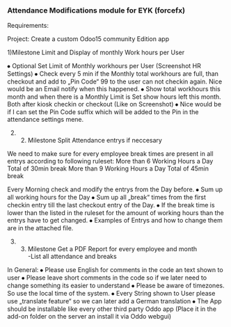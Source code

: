 <h3>Attendance Modifications module for EYK (forcefx)</h3>

Requirements:

Project: Create a custom Odoo15 community Edition app 

1)Milestone 	Limit and Display of monthly Work hours per User

⦁	Optional Set Limit of Monthly workhours per User (Screenshot HR Settings)
⦁	Check every 5 min if the Monthly total workhours are full, than checkout and add to „Pin Code“ 99 to the user can not checkin again. Nice would be an Email notify when this happened.
⦁	Show total workhours this month and when there is a Monthly Limit is Set show hours left this month. Both after kiosk checkin or checkout (Like on Screenshot)
⦁	Nice would be if I can set the Pin Code suffix which will be added to the Pin in the attendance settings mene.

2.	2)	Milestone 	Split Attendance entrys if neccesary

We need to make sure for every employee  break times are present in all entrys according to following ruleset:
More than 6 Working Hours a Day Total of 30min break
More than 9 Working Hours a Day Total of 45min break

Every Morning check and modify the entrys from the Day before.
⦁	Sum up all working hours for the Day
⦁	Sum up all „break“ times from the first checkin entry till the last checkout entry of the Day. 
⦁	If the break time is lower than the listed in the ruleset for the amount of working hours than the entrys have to get changed.
⦁	Examples of Entrys and how to change them are in the attached file.

3.	3)  Milestone 	Get a PDF Report for every employee and month  
-List all attendance and breaks

In General: 
⦁	Please use English for comments in the code an text shown to user
⦁	Please leave short comments in the code  so if we later need to change something its easier to understand
⦁	Please be aware of timezones. So use the local time of the system.
⦁	Every String shown to User please use „translate feature“ so we can later add a German translation
⦁	The App should be installable like every other third party Oddo app
(Place it in the add-on folder on the server an install it via Oddo webgui)

